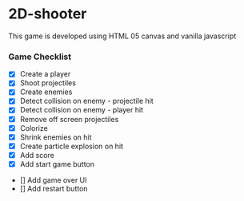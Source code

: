 # 2D-shooter
This game is developed using HTML 05 canvas and vanilla javascript

### Game Checklist

- [X] Create a player 
- [X] Shoot projectiles
- [X] Create enemies
- [X] Detect collision on enemy - projectile hit
- [X] Detect collision on enemy - player hit
- [X] Remove off screen projectiles
- [X] Colorize
- [X] Shrink enemies on hit
- [X] Create particle explosion on hit
- [X] Add score
- [X] Add start game button
- [] Add game over UI
- [] Add restart button 



